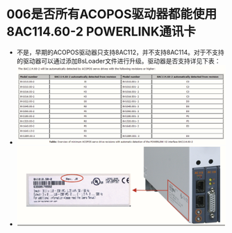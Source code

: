 # 006是否所有ACOPOS驱动器都能使用8AC114.60-2 POWERLINK通讯卡
- 不是，早期的ACOPOS驱动器只支持8AC112，并不支持8AC114。对于不支持的驱动器可以通过添加BsLoader文件进行升级。驱动器是否支持详见下表：
- ![Img](./FILES/006是否所有ACOPOS驱动器都能使用8AC114.60-2%20POWERLINK通讯卡.md/img-20220616111301.png)
- ![Img](./FILES/006是否所有ACOPOS驱动器都能使用8AC114.60-2%20POWERLINK通讯卡.md/img-20220616111314.png)

